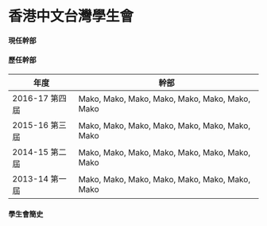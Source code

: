 # 香港中文台灣學生會

#### 現任幹部

#### 歷任幹部

年度           | 幹部                                            
---------------| ------------------------------------------------
2016-17 第四屆 | Mako, Mako, Mako, Mako, Mako, Mako, Mako, Mako 
2015-16 第三屆 | Mako, Mako, Mako, Mako, Mako, Mako, Mako, Mako 
2014-15 第二屆 | Mako, Mako, Mako, Mako, Mako, Mako, Mako, Mako 
2013-14 第一屆 | Mako, Mako, Mako, Mako, Mako, Mako, Mako, Mako 

#### 學生會簡史







